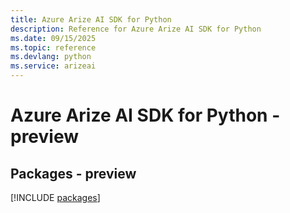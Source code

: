 ```yaml
---
title: Azure Arize AI SDK for Python
description: Reference for Azure Arize AI SDK for Python
ms.date: 09/15/2025
ms.topic: reference
ms.devlang: python
ms.service: arizeai
---
```

# Azure Arize AI SDK for Python - preview
## Packages - preview
[!INCLUDE [packages](arize-ai-index.md)]